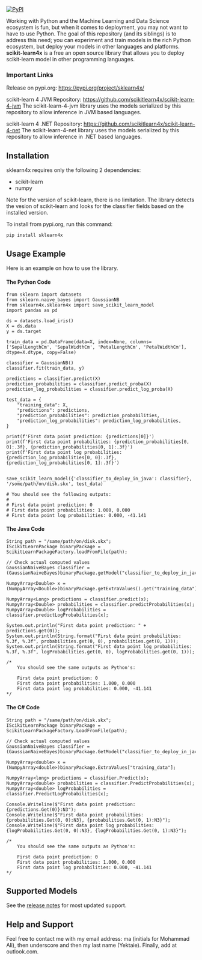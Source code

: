[![ PyPI ](https://img.shields.io/pypi/v/sklearn4x)](https://pypi.org/project/sklearn4x/)


Working with Python and the Machine Learning and Data Science ecosystem is fun, but
when it comes to deployment, you may not want to have to use Python. The goal of this
repository (and its siblings) is to address this need; you can experiment and train models in the rich
Python ecosystem, but deploy your models in other languages and platforms.
**scikit-learn4x** is a free an open source library that allows you to deploy
scikit-learn model in other programming languages.

### Important Links

Release on pypi.org: https://pypi.org/project/sklearn4x/

scikit-learn 4 JVM Repository: https://github.com/scikitlearn4x/scikit-learn-4-jvm
The scikit-learn-4-jvm library uses the models serialized by this repository to allow inference in JVM
based languages.

scikit-learn 4 .NET Repository: https://github.com/scikitlearn4x/scikit-learn-4-net
The scikit-learn-4-net library uses the models serialized by this repository to allow inference in .NET
based languages.

## Installation

sklearn4x requires only the following 2 dependencies:

* scikit-learn
* numpy

Note for the version of scikit-learn, there is no limitation. The library detects the vesion of 
scikit-learn and looks for the classifier fields based on the installed version.

To install from pypi.org, run this command:
```
pip install sklearn4x
```

## Usage Example

Here is an example on how to use the library. 

#### The Python Code

```
from sklearn import datasets
from sklearn.naive_bayes import GaussianNB
from sklearn4x.sklearn4x import save_scikit_learn_model
import pandas as pd

ds = datasets.load_iris()
X = ds.data
y = ds.target

train_data = pd.DataFrame(data=X, index=None, columns=['SepalLengthCm', 'SepalWidthCm', 'PetalLengthCm', 'PetalWidthCm'], dtype=X.dtype, copy=False)

classifier = GaussianNB()
classifier.fit(train_data, y)

predictions = classifier.predict(X)
prediction_probabilities = classifier.predict_proba(X)
prediction_log_probabilities = classifier.predict_log_proba(X)

test_data = {
    "training_data": X,
    "predictions": predictions,
    "prediction_probabilities": prediction_probabilities,
    "prediction_log_probabilities": prediction_log_probabilities,
}

print(f'First data point prediction: {predictions[0]}')
print(f'First data point probabilities: {prediction_probabilities[0, 0]:.3f}, {prediction_probabilities[0, 1]:.3f}')
print(f'First data point log probabilities: {prediction_log_probabilities[0, 0]:.3f}, {prediction_log_probabilities[0, 1]:.3f}')


save_scikit_learn_model({'classifier_to_deploy_in_java': classifier}, '/some/path/on/disk.skx', test_data)

# You should see the following outputs:
#
# First data point prediction: 0
# First data point probabilities: 1.000, 0.000
# First data point log probabilities: 0.000, -41.141
```

#### The Java Code

```
String path = "/same/path/on/disk.skx";
IScikitLearnPackage binaryPackage = ScikitLearnPackageFactory.loadFromFile(path);

// Check actual computed values
GaussianNaiveBayes classifier = (GaussianNaiveBayes)binaryPackage.getModel("classifier_to_deploy_in_java");

NumpyArray<Double> x = (NumpyArray<Double>)binaryPackage.getExtraValues().get("training_data");

NumpyArray<Long> predictions = classifier.predict(x);
NumpyArray<Double> probabilities = classifier.predictProbabilities(x);
NumpyArray<Double> logProbabilities = classifier.predictLogProbabilities(x);

System.out.println("First data point prediction: " + predictions.get(0));
System.out.println(String.format("First data point probabilities: %.3f, %.3f", probabilities.get(0, 0), probabilities.get(0, 1)));
System.out.println(String.format("First data point log probabilities: %.3f, %.3f", logProbabilities.get(0, 0), logProbabilities.get(0, 1)));

/*
    You should see the same outputs as Python's:

    First data point prediction: 0
    First data point probabilities: 1.000, 0.000
    First data point log probabilities: 0.000, -41.141
*/
```


#### The C# Code

```
String path = "/same/path/on/disk.skx";
IScikitLearnPackage binaryPackage = ScikitLearnPackageFactory.LoadFromFile(path);

// Check actual computed values
GaussianNaiveBayes classifier = (GaussianNaiveBayes)binaryPackage.GetModel("classifier_to_deploy_in_java");

NumpyArray<double> x = (NumpyArray<double>)binaryPackage.ExtraValues["training_data"];

NumpyArray<long> predictions = classifier.Predict(x);
NumpyArray<double> probabilities = classifier.PredictProbabilities(x);
NumpyArray<double> logProbabilities = classifier.PredictLogProbabilities(x);

Console.Writeline($"First data point prediction: {predictions.Get(0)}:N3");
Console.Writeline($"First data point probabilities: {probabilities.Get(0, 0):N3}, {probabilities.Get(0, 1):N3}");
Console.Writeline($"First data point log probabilities: {logProbabilities.Get(0, 0):N3}, {logProbabilities.Get(0, 1):N3}");

/*
    You should see the same outputs as Python's:

    First data point prediction: 0
    First data point probabilities: 1.000, 0.000
    First data point log probabilities: 0.000, -41.141
*/
```

## Supported Models

See the [release notes](https://github.com/scikitlearn4x/scikit-learn-4x-python-lib/blob/master/ReleaseNotes.md) for most updated support.

## Help and Support

Feel free to contact me with my email address:
ma (initials for Mohammad Ali), then underscore and then my last name (Yektaie). Finally,
add at outlook.com.



